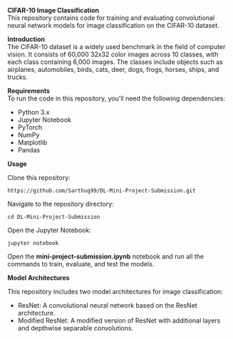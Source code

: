 **CIFAR-10 Image Classification**\
This repository contains code for training and evaluating convolutional neural network models for image classification on the CIFAR-10 dataset.

**Introduction**\
The CIFAR-10 dataset is a widely used benchmark in the field of computer vision. It consists of 60,000 32x32 color images across 10 classes, with each class containing 6,000 images. The classes include objects such as airplanes, automobiles, birds, cats, deer, dogs, frogs, horses, ships, and trucks.

**Requirements**\
To run the code in this repository, you'll need the following dependencies:

* Python 3.x
* Jupyter Notebook
* PyTorch
* NumPy
* Matplotlib
* Pandas

**Usage**

Clone this repository:
```
https://github.com/Sarthug99/DL-Mini-Project-Submission.git
```
Navigate to the repository directory:
```
cd DL-Mini-Project-Submission
```
Open the Jupyter Notebook:
```
jupyter notebook
```
Open the __mini-project-submission.ipynb__ notebook and run all the commands to train, evaluate, and test the models.

**Model Architectures**

This repository includes two model architectures for image classification:

* ResNet: A convolutional neural network based on the ResNet architecture.
* Modified ResNet: A modified version of ResNet with additional layers and depthwise separable convolutions.
